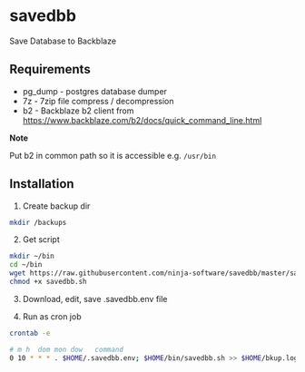 # savedbb

Save Database to Backblaze

## Requirements

- pg_dump - postgres database dumper
- 7z - 7zip file compress / decompression
- b2 - Backblaze b2 client from https://www.backblaze.com/b2/docs/quick_command_line.html

**Note**

Put b2 in common path so it is accessible e.g. `/usr/bin`

## Installation

1. Create backup dir

```bash
mkdir /backups
```

2. Get script

```bash
mkdir ~/bin
cd ~/bin
wget https://raw.githubusercontent.com/ninja-software/savedbb/master/savedbb.sh
chmod +x savedbb.sh
```

3. Download, edit, save .savedbb.env file

4. Run as cron job

```bash
crontab -e

# m h  dom mon dow   command
0 10 * * * . $HOME/.savedbb.env; $HOME/bin/savedbb.sh >> $HOME/bkup.log
```
